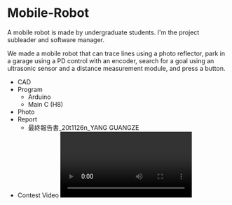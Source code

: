 # Mobile-Robot
 A mobile robot is made by undergraduate students. I'm the project subleader and software manager.

We made a mobile robot that can trace lines using a photo reflector, park in a garage using a PD control with an encoder, search for a goal using an ultrasonic sensor and a distance measurement module, and press a button.

- CAD
- Program
  - Arduino
  - Main C (H8)
- Photo
- Report
  - 最終報告書_20t1126n_YANG GUANGZE
- Contest Video
![](最終版.mp4)